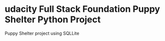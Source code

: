 udacity Full Stack Foundation Puppy Shelter Python Project
==========================================================
Puppy Shelter project using SQLLite
